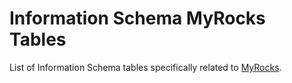 # Information Schema MyRocks Tables

List of Information Schema tables specifically related to [MyRocks](../../../../../../../storage-engines/myrocks/myrocks-and-replication.md).